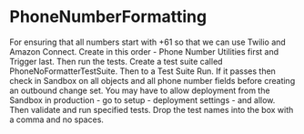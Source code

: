 # PhoneNumberFormatting
For ensuring that all numbers start with +61 so that we can use Twilio and Amazon Connect. Create in this order - Phone Number Utilities first and Trigger last. Then run the tests. Create a test suite called PhoneNoFormatterTestSuite. Then to a Test Suite Run. If it passes then check in Sandbox on all objects and all phone number fields before creating an outbound change set. You may have to allow deployment from the Sandbox in production - go to setup - deployment settings - and allow. Then validate and run specified tests. Drop the test names into the box with a comma and no spaces.
